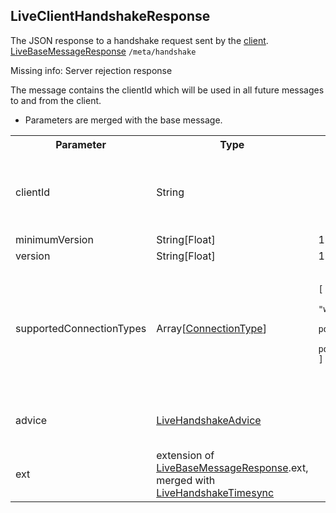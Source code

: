 ## LiveClientHandshakeResponse
The JSON response to a handshake request sent by the <a href="#/class/client">client</a>.
<span class="extends"><a href="#/enum/LiveBaseMessageResponse">LiveBaseMessageResponse</a></span>
<span class="channel"><code>/meta/handshake</code></span>

Missing info: Server rejection response

The message contains the clientId which will be used in all future messages to and from the client.
- Parameters are merged with the base message.

<table>
  <tr>
    <th>Parameter</th>
    <th>Type</th>
    <th>Default</th>
    <th>Description</th>
  </tr>
  <tr>
    <td>clientId</td>
    <td>String</td>
    <td></td>
    <td>The unique client identifier used for future messages.</td>
  </tr>
  <tr>
    <td>minimumVersion</td>
    <td>String[Float]</td>
    <td>1.0</td>
    <td></td>
  </tr>
  <tr>
    <td>version</td>
    <td>String[Float]</td>
    <td>1.0</td>
    <td></td>
  </tr>
  <tr>
    <td>supportedConnectionTypes</td>
    <td>Array[<a href="#/enum/ConnectionType">ConnectionType</a>]</td>
    <td>
      <pre>
        <code>
<!--   -->[
<!--   -->  "websocket",
<!--   -->  "long-polling",
<!--   -->  "callback-polling"
<!--   -->]
        </code>
      </pre>
    </td>
    <td>Connection types that the server supports.</td>
  </tr>
  <tr>
    <td>advice</td>
    <td><a href="#/enum/LiveHandshakeAdvice">LiveHandshakeAdvice</a></td>
    <td></td>
    <td>Advice to the client to do an action.</td>
  </tr>
  <tr>
    <td>ext</td>
    <td>extension of <a href="#/enum/LiveBaseMessageResponse">LiveBaseMessageResponse</a>.ext, merged with <a href="#/enum/LiveHandshakeTimesync">LiveHandshakeTimesync</a></td>
    <td></td>
    <td>Timesync information.</td>
  </tr>
</table>
